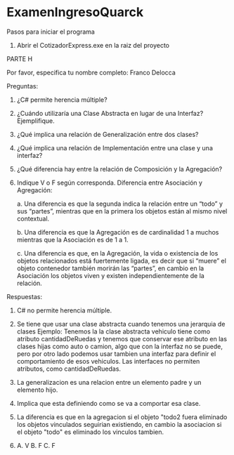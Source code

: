 # ExamenIngresoQuarck

Pasos para iniciar el programa

1. Abrir el CotizadorExpress.exe en la raiz del proyecto

PARTE H

Por favor, especifica tu nombre completo: Franco Delocca

Preguntas:

1. ¿C# permite herencia múltiple?
2. ¿Cuándo utilizaría una Clase Abstracta en lugar de una Interfaz? Ejemplifique.
3. ¿Qué implica una relación de Generalización entre dos clases?
4. ¿Qué implica una relación de Implementación entre una clase y una interfaz?
5. ¿Qué diferencia hay entre la relación de Composición y la Agregación?
6. Indique V o F según corresponda. Diferencia entre Asociación y Agregación:

    a. Una diferencia es que la segunda indica la relación entre un “todo” y sus “partes”, mientras que en la primera los objetos están al mismo nivel contextual.

    b. Una diferencia es que la Agregación es de cardinalidad 1 a muchos mientras que la Asociación es de 1 a 1. 

    c. Una diferencia es que, en la Agregación, la vida o existencia de los objetos relacionados está fuertemente ligada, es decir que si “muere” el objeto contenedor también morirán las “partes”, en cambio en la Asociación los objetos viven y existen independientemente de la relación. 

Respuestas:

1. C# no permite herencia múltiple.

2. Se tiene que usar una clase abstracta cuando tenemos una jerarquia de clases Ejemplo: Tenemos la la clase abstracta vehiculo tiene como atributo cantidadDeRuedas y tenemos que conservar ese atributo en las clases hijas como auto o camion, algo que con la interfaz no se puede, pero por otro lado podemos usar tambien una interfaz para definir el comportamiento de esos vehiculos. Las interfaces no permiten atributos, como cantidadDeRuedas.

3. La generalizacion es una relacion entre un elemento padre y un elemento hijo.

4. Implica que esta definiendo como se va a comportar esa clase.

5. La diferencia es que en la agregacion si el objeto "todo2 fuera eliminado los objetos vinculados seguirian existiendo, en cambio la asociacion si el objeto "todo" es eliminado los vinculos tambien.

6. 
    A. V
    B. F
    C. F